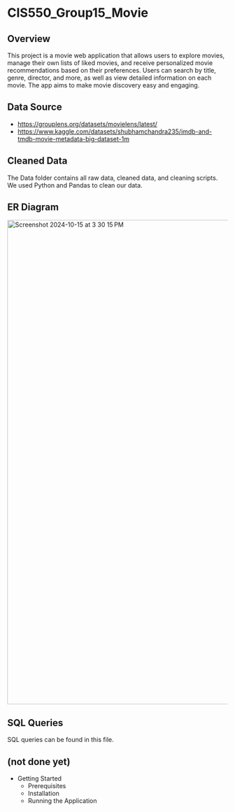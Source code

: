 # CIS550_Group15_Movie

## Overview
This project is a movie web application that allows users to explore movies, manage their own lists of liked movies, and receive personalized movie recommendations based on their preferences. Users can search by title, genre, director, and more, as well as view detailed information on each movie. The app aims to make movie discovery easy and engaging.


## Data Source
- https://grouplens.org/datasets/movielens/latest/
- https://www.kaggle.com/datasets/shubhamchandra235/imdb-and-tmdb-movie-metadata-big-dataset-1m
  
## Cleaned Data
The Data folder contains all raw data, cleaned data, and cleaning scripts. We used Python and Pandas to clean our data.

## ER Diagram
<img width="1108" alt="Screenshot 2024-10-15 at 3 30 15 PM" src="https://github.com/user-attachments/assets/58917c61-1ea5-4504-a76c-50b6835aea53">

## SQL Queries
SQL queries can be found in this file.

## (not done yet)
- Getting Started
  - Prerequisites
  - Installation
  - Running the Application
